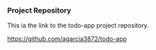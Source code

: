### Project Repository
This ia the link to the todo-app project repository.

https://github.com/agarcia3872/todo-app
